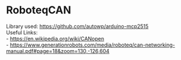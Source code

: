 # RoboteqCAN

Library used: https://github.com/autowp/arduino-mcp2515 <br/>
Useful Links: <br/>
	- https://en.wikipedia.org/wiki/CANopen <br/>
	- https://www.generationrobots.com/media/roboteq/can-networking-manual.pdf#page=18&zoom=130,-126,604
